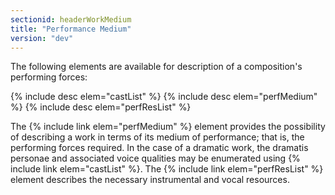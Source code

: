 ```yaml
---
sectionid: headerWorkMedium
title: "Performance Medium"
version: "dev"
---
```


The following elements are available for description of a composition's performing forces:

{% include desc elem="castList" %}
{% include desc elem="perfMedium" %}
{% include desc elem="perfResList" %}

The {% include link elem="perfMedium" %} element provides the possibility of describing a work in terms of its medium of performance; that is, the performing forces required. In the case of a dramatic work, the dramatis personae and associated voice qualities may be enumerated using {% include link elem="castList" %}. The {% include link elem="perfResList" %} element describes the necessary instrumental and vocal resources.
